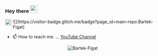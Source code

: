 ### Hey there <img src="https://media.giphy.com/media/hvRJCLFzcasrR4ia7z/giphy.gif" width="25px">
<a href="https://www.youtube.com/channel/UCKGqnTxU_gSKBZzYadrMZBg/videos?view_as=subscriber">
  <img align="left" alt="Abhishek's Discord" width="22px" src="https://cdn.jsdelivr.net/npm/simple-icons@v3/icons/youtube.svg" />
</a>
![](https://visitor-badge.glitch.me/badge?page_id=main-repo.Bartek-Figat)

<br />


- 📫 How to reach me: ... [YouTube Channel](https://www.youtube.com/channel/UCKGqnTxU_gSKBZzYadrMZBg?view_as=subscriber)

<p align="center"> <img src="https://github-readme-stats.vercel.app/api?username=Bartek-Figat&show_icons=true&theme=gotham" alt="Bartek-Figat"/>


